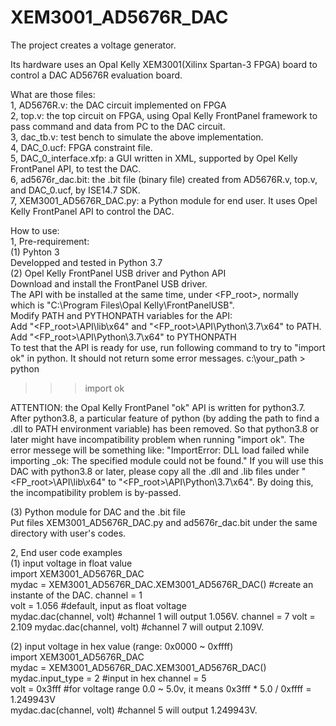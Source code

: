 # XEM3001_AD5676R_DAC
The project creates a voltage generator.   

Its hardware uses an Opal Kelly XEM3001(Xilinx Spartan-3 FPGA) board to control a DAC AD5676R evaluation board.  

What are those files:   
1, AD5676R.v: the DAC circuit implemented on FPGA  
2, top.v: the top circuit on FPGA, using Opal Kelly FrontPanel framework to pass command and data from PC to the DAC circuit.  
3, dac_tb.v: test bench to simulate the above implementation.  
4, DAC_0.ucf: FPGA constraint file.  
5, DAC_0_interface.xfp: a GUI written in XML, supported by Opel Kelly FrontPanel API, to test the DAC.  
6, ad5676r_dac.bit: the .bit file (binary file) created from AD5676R.v, top.v, and DAC_0.ucf, by ISE14.7 SDK.  
7, XEM3001_AD5676R_DAC.py: a Python module for end user. It uses Opel Kelly FrontPanel API to control the DAC.  

How to use:  
1, Pre-requirement:  
(1) Pyhton 3   
  Developped and tested in Python 3.7  
(2) Opel Kelly FrontPanel USB driver and Python API  
  Download and install the FrontPanel USB driver.   
  The API with be installed at the same time, under <FP_root>, normally which is "C:\Program Files\Opal Kelly\FrontPanelUSB\".  
  Modify PATH and PYTHONPATH variables for the API:   
        Add "<FP_root>\API\lib\x64" and "<FP_root>\API\Python\3.7\x64" to PATH.   
        Add "<FP_root>\API\Python\3.7\x64" to PYTHONPATH  
  To test that the API is ready for use, run following command to try to "import ok" in python. It should not return some error messages.
c:\your_path > python
>>> import ok

  ATTENTION: the Opal Kelly FrontPanel "ok" API is written for python3.7. After python3.8, a particular feature of python (by adding the path to find a .dll to PATH environment variable) has been removed. So that python3.8 or later might have incompatibility problem when running "import ok". The error messege will be something like: "ImportError: DLL load failed while importing _ok: The specified module could not be found."
  If you will use this DAC with python3.8 or later, please copy all the .dll and .lib files under "<FP_root>\API\lib\x64" to "<FP_root>\API\Python\3.7\x64". By doing this, the incompatibility problem is by-passed.

(3) Python module for DAC and the .bit file  
  Put files XEM3001_AD5676R_DAC.py and ad5676r_dac.bit under the same directory with user's codes.  

2, End user code examples  
(1) input voltage in float value  
  import XEM3001_AD5676R_DAC  
  mydac = XEM3001_AD5676R_DAC.XEM3001_AD5676R_DAC()  #create an instante of the DAC.
  channel = 1  
  volt = 1.056 #default, input as float voltage   
  mydac.dac(channel, volt) #channel 1 will output 1.056V. 
  channel = 7
  volt = 2.109
  mydac.dac(channel, volt) #channel 7 will output 2.109V. 

(2) input voltage in hex value (range: 0x0000 ~ 0xffff)  
  import XEM3001_AD5676R_DAC  
  mydac = XEM3001_AD5676R_DAC.XEM3001_AD5676R_DAC()   
  mydac.input_type = 2 #input in hex 
  channel = 5  
  volt = 0x3fff #for voltage range 0.0 ~ 5.0v, it means 0x3fff * 5.0 / 0xffff = 1.249943V  
  mydac.dac(channel, volt) #channel 5 will output 1.249943V.  
